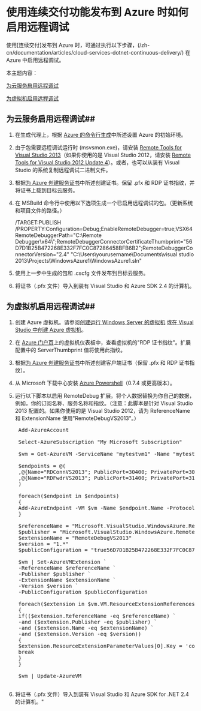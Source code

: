 <properties urlDisplayName="Enable remote debugging with continuous delivery" pageTitle="使用连续交付功能时启用远程调试" metaKeywords="" description="了解在使用连续交付功能部署到 Azure 时如何启用远程调试。" metaCanonical="" services="cloud-services,virtual machines" documentationCenter=".NET" title="Enable remote debugging when using continuous delivery to publish to Azure" authors="kempb" solutions="" manager="douge" editor="" />
<tags ms.service="cloud-services,virtual machines"
    ms.date="02/18/2015"
    wacn.date="04/11/2015"
    />


# 使用连续交付功能发布到 Azure 时如何启用远程调试

使用[连续交付]发布到 Azure 时，可通过执行以下步骤，(/zh-cn/documentation/articles/cloud-services-dotnet-continuous-delivery/) 在 Azure 中启用远程调试。

本主题内容：

[为云服务启用远程调试](#cloudservice)

[为虚拟机启用远程调试](#virtualmachine)

## <a name="cloudservice"></a>为云服务启用远程调试##

1. 在生成代理上，根据 [Azure 的命令行生成](http://msdn.microsoft.com/zh-cn/library/hh535755.aspx)中所述设置 Azure 的初始环境。
2. 由于包需要远程调试运行时 (msvsmon.exe)，请安装 [Remote Tools for Visual Studio 2013](http://www.microsoft.com/zh-CN/download/details.aspx?id=44918)（如果你使用的是 Visual Studio 2012，请安装 [Remote Tools for Visual Studio 2012 Update 4](http://www.microsoft.com/zh-CN/download/details.aspx?id=38184)）。或者，也可以从装有 Visual Studio 的系统复制远程调试二进制文件。
3. 根据[为 Azure 创建服务证书](https://msdn.microsoft.com/zh-CN/library/azure/gg432987.aspx)中所述创建证书。保留 .pfx 和 RDP 证书指纹，并将证书上载到目标云服务。
4. 在 MSBuild 命令行中使用以下选项生成一个已启用远程调试的包。（更新系统和项目文件的路径。）

	/TARGET:PUBLISH /PROPERTY:Configuration=Debug;EnableRemoteDebugger=true;VSX64RemoteDebuggerPath="C:\Remote Debugger\x64\\";RemoteDebuggerConnectorCertificateThumbprint="56D7D1B25B472268E332F7FC0C87286458BFB6B2";RemoteDebuggerConnectorVersion="2.4" "C:\Users\yourusername\Documents\visual studio 2013\Projects\WindowsAzure1\WindowsAzure1.sln"

5. 使用上一步中生成的包和 .cscfg 文件发布到目标云服务。
6. 将证书（.pfx 文件）导入到装有 Visual Studio 和 Azure SDK 2.4 的计算机。

## <a name="virtualmachine"></a>为虚拟机启用远程调试##

1. 创建 Azure 虚拟机。请参阅[创建运行 Windows Server 的虚拟机](/zh-cn/documentation/articles/virtual-machines-windows-tutorial/) 或[在 Visual Studio 中创建 Azure 虚拟机](http://msdn.microsoft.com/zh-cn/library/azure/dn569263.aspx)。
2. 在 [Azure 门户页](http://manage.windowsazure.cn)上的虚拟机仪表板中，查看虚拟机的"RDP 证书指纹"。扩展配置中的 ServerThumbprint 值将使用此指纹。
3. 根据[为 Azure 创建服务证书](https://msdn.microsoft.com/zh-CN/library/azure/gg432987.aspx)中所述创建客户端证书（保留 .pfx 和 RDP 证书指纹）。
4. 从 Microsoft 下载中心安装 [Azure Powershell](http://go.microsoft.com/?linkid=9811175&clcid=0x409)（0.7.4 或更高版本）。
5. 运行以下脚本以启用 RemoteDebug 扩展。将个人数据替换为你自己的数据，例如，你的订阅名称、服务名称和指纹。（注意：此脚本是针对 Visual Studio 2013 配置的。如果你使用的是 Visual Studio 2012，请为 ReferenceName 和 ExtensionName 使用"RemoteDebugVS2013"。）

	<pre>
    Add-AzureAccount
    
    Select-AzureSubscription "My Microsoft Subscription"
    
    $vm = Get-AzureVM -ServiceName "mytestvm1" -Name "mytestvm1"
    
    $endpoints = @(
    ,@{Name="RDConnVS2013"; PublicPort=30400; PrivatePort=30398}
    ,@{Name="RDFwdrVS2013"; PublicPort=31400; PrivatePort=31398}
    )
    
    foreach($endpoint in $endpoints)
    {
    Add-AzureEndpoint -VM $vm -Name $endpoint.Name -Protocol tcp -PublicPort $endpoint.PublicPort -LocalPort $endpoint.PrivatePort
    }
    
    $referenceName = "Microsoft.VisualStudio.WindowsAzure.RemoteDebug.RemoteDebugVS2013"
    $publisher = "Microsoft.VisualStudio.WindowsAzure.RemoteDebug"
    $extensionName = "RemoteDebugVS2013"
    $version = "1.*"
    $publicConfiguration = "<PublicConfig><Connector.Enabled>true</Connector.Enabled><ClientThumbprint>56D7D1B25B472268E332F7FC0C87286458BFB6B2</ClientThumbprint><ServerThumbprint>E7DCB00CB916C468CC3228261D6E4EE45C8ED3C6</ServerThumbprint><ConnectorPort>30398</ConnectorPort><ForwarderPort>31398</ForwarderPort></PublicConfig>"
    
    $vm | Set-AzureVMExtension `
    -ReferenceName $referenceName `
    -Publisher $publisher `
    -ExtensionName $extensionName `
    -Version $version `
    -PublicConfiguration $publicConfiguration
    
    foreach($extension in $vm.VM.ResourceExtensionReferences)
    {   
    if(($extension.ReferenceName -eq $referenceName) `
    -and ($extension.Publisher -eq $publisher) `
    -and ($extension.Name -eq $extensionName) `
    -and ($extension.Version -eq $version))
    {
    $extension.ResourceExtensionParameterValues[0].Key = 'config.txt'
    break
    }
    }
    
    $vm | Update-AzureVM 
	</pre>
    
6. 将证书（.pfx 文件）导入到装有 Visual Studio 和 Azure SDK for .NET 2.4 的计算机。<!--HONumber=39-->" 
